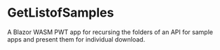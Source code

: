 # GetListofSamples
A Blazor WASM PWT app for recursing the folders of an API for sample apps and present them for individual download.
